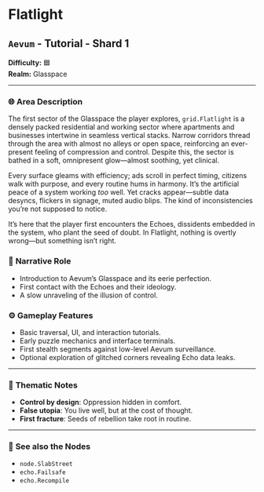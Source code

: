 # Flatlight

## `Aevum` - Tutorial - Shard 1

**Difficulty:** 🟦 <br>
**Realm:** Glasspace

---

### 🌐 **Area Description**
The first sector of the Glasspace the player explores, `grid.Flatlight` is a densely packed residential and working sector where apartments and businesses intertwine in seamless vertical stacks. Narrow corridors thread through the area with almost no alleys or open space, reinforcing an ever-present feeling of compression and control. Despite this, the sector is bathed in a soft, omnipresent glow—almost soothing, yet clinical.

Every surface gleams with efficiency; ads scroll in perfect timing, citizens walk with purpose, and every routine hums in harmony. It’s the artificial peace of a system working *too* well. Yet cracks appear—subtle data desyncs, flickers in signage, muted audio blips. The kind of inconsistencies you’re not supposed to notice.

It’s here that the player first encounters the Echoes, dissidents embedded in the system, who plant the seed of doubt. In Flatlight, nothing is overtly wrong—but something isn’t right.


### 🧩 **Narrative Role**

* Introduction to Aevum’s Glasspace and its eerie perfection.
* First contact with the Echoes and their ideology.
* A slow unraveling of the illusion of control.


### ⚙️ **Gameplay Features**

* Basic traversal, UI, and interaction tutorials.
* Early puzzle mechanics and interface terminals.
* First stealth segments against low-level Aevum surveillance.
* Optional exploration of glitched corners revealing Echo data leaks.

---

### 🧠 **Thematic Notes**

* **Control by design**: Oppression hidden in comfort.
* **False utopia**: You live well, but at the cost of thought.
* **First fracture**: Seeds of rebellion take root in routine.

---

### 📍 **See also the Nodes**

* `node.SlabStreet`
* `echo.Failsafe`
* `echo.Recompile`


